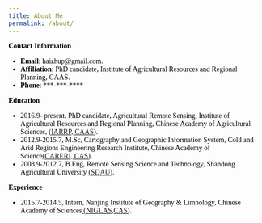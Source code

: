 ```yaml
---
title: About Me
permalink: /about/
---
```

<section class="content">
  <style>
  h4 {
      margin-top: 0.33em;
      margin-bottom: 0.33em;
  }
  </style>
  <font color="black" style="font-family:Times New Roman">
  <h4>Contact Information</h4>
    <ul type="cirle" stype="margin-top:0px">
    <li><b>Email</b>: haizhup@gmail.com.</li>
    <li><b>Affiliation</b>: PhD candidate, Institute of Agricultural Resources and Regional Planning, CAAS.</li>
    <li><b>Phone</b>: ***-***-**** </li>
    </ul>
    
  <h4>Education</h4>
  <ul>
    <li> 2016.9- present, PhD candidate, Agricultural Remote Sensing, Institute of Agricultural Resources and Regional Planning, Chinese Academy of Agricultural Sciences, <a href="http://www.iarrp.cn/sites/IARRP/">(IARRP, CAAS)</a>.</li>
    <li> 2012.9-2015.7, M.Sc, Cartography and Geographic Information System, Cold and Arid Regions Engineering Research Institute, Chinese Academy of Science<a href="http://www.nieer.cas.cn/">(CARERI, CAS)</a>.</li>
    <li> 2008.9-2012.7, B.Eng, Remote Sensing Science and Technology, Shandong Agricultural University <a href="http://www.sdau.edu.cn/">(SDAU)</a>.</li> 
  </ul>
  
  <h4>Experience</h4>
  <ul>
    <li> 2015.7-2014.5, Intern, Nanjing Institute of Geography & Limnology, Chinese Academy of Sciences<a href="http://www.niglas.ac.cn/"> (NIGLAS,CAS)</a>.</li>
  </ul>
  
  </font>
</section>
